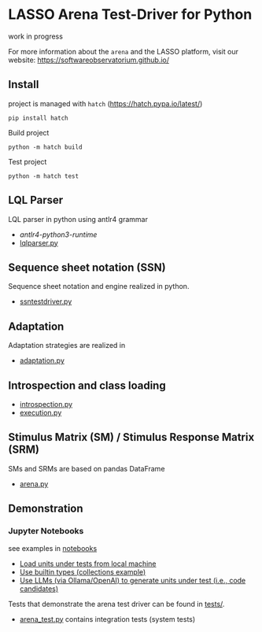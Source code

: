 # LASSO Arena Test-Driver for Python

work in progress

For more information about the `arena` and the LASSO platform, visit our website: https://softwareobservatorium.github.io/

## Install

project is managed with `hatch` (https://hatch.pypa.io/latest/)

```commandline
pip install hatch
```

Build project

```commandline
python -m hatch build
```

Test project

```commandline
python -m hatch test
```

## LQL Parser

LQL parser in python using antlr4 grammar

* _antlr4-python3-runtime_
* [lqlparser.py](arena/lql/lqlparser.py)

## Sequence sheet notation (SSN)

Sequence sheet notation and engine realized in python.

* [ssntestdriver.py](arena/engine/ssntestdriver.py)

## Adaptation

Adaptation strategies are realized in

* [adaptation.py](arena/engine/adaptation.py)

## Introspection and class loading

* [introspection.py](arena/introspection.py)
* [execution.py](arena/execution.py)

## Stimulus Matrix (SM) / Stimulus Response Matrix (SRM)

SMs and SRMs are based on pandas DataFrame

* [arena.py](arena/arena.py)

## Demonstration

### Jupyter Notebooks

see examples in [notebooks](notebooks/)

* [Load units under tests from local machine](notebooks/base64_example.ipynb)
* [Use builtin types (collections example)](notebooks/list_example.ipynb)
* [Use LLMs (via Ollama/OpenAI) to generate units under test (i.e., code candidates)](notebooks/llm_ollama_example.ipynb)

Tests that demonstrate the arena test driver can be found in [tests/](tests/).

* [arena_test.py](tests/arena_test.py) contains integration tests (system tests)

